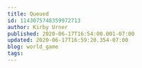 ```yaml
---
title: Queued
id: 1143075748359972713
author: Kirby Urner
published: 2020-06-17T16:54:00.001-07:00
updated: 2020-06-17T16:59:20.354-07:00
blog: world_game
tags: 
---
```


